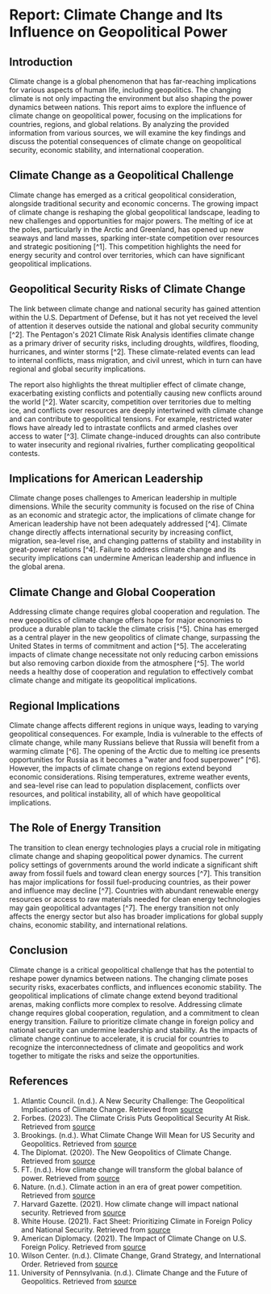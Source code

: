 # Report: Climate Change and Its Influence on Geopolitical Power

## Introduction

Climate change is a global phenomenon that has far-reaching implications for various aspects of human life, including geopolitics. The changing climate is not only impacting the environment but also shaping the power dynamics between nations. This report aims to explore the influence of climate change on geopolitical power, focusing on the implications for countries, regions, and global relations. By analyzing the provided information from various sources, we will examine the key findings and discuss the potential consequences of climate change on geopolitical security, economic stability, and international cooperation.

## Climate Change as a Geopolitical Challenge

Climate change has emerged as a critical geopolitical consideration, alongside traditional security and economic concerns. The growing impact of climate change is reshaping the global geopolitical landscape, leading to new challenges and opportunities for major powers. The melting of ice at the poles, particularly in the Arctic and Greenland, has opened up new seaways and land masses, sparking inter-state competition over resources and strategic positioning [^1]. This competition highlights the need for energy security and control over territories, which can have significant geopolitical implications.

## Geopolitical Security Risks of Climate Change

The link between climate change and national security has gained attention within the U.S. Department of Defense, but it has not yet received the level of attention it deserves outside the national and global security community [^2]. The Pentagon's 2021 Climate Risk Analysis identifies climate change as a primary driver of security risks, including droughts, wildfires, flooding, hurricanes, and winter storms [^2]. These climate-related events can lead to internal conflicts, mass migration, and civil unrest, which in turn can have regional and global security implications.

The report also highlights the threat multiplier effect of climate change, exacerbating existing conflicts and potentially causing new conflicts around the world [^2]. Water scarcity, competition over territories due to melting ice, and conflicts over resources are deeply intertwined with climate change and can contribute to geopolitical tensions. For example, restricted water flows have already led to intrastate conflicts and armed clashes over access to water [^3]. Climate change-induced droughts can also contribute to water insecurity and regional rivalries, further complicating geopolitical contests.

## Implications for American Leadership

Climate change poses challenges to American leadership in multiple dimensions. While the security community is focused on the rise of China as an economic and strategic actor, the implications of climate change for American leadership have not been adequately addressed [^4]. Climate change directly affects international security by increasing conflict, migration, sea-level rise, and changing patterns of stability and instability in great-power relations [^4]. Failure to address climate change and its security implications can undermine American leadership and influence in the global arena.

## Climate Change and Global Cooperation

Addressing climate change requires global cooperation and regulation. The new geopolitics of climate change offers hope for major economies to produce a durable plan to tackle the climate crisis [^5]. China has emerged as a central player in the new geopolitics of climate change, surpassing the United States in terms of commitment and action [^5]. The accelerating impacts of climate change necessitate not only reducing carbon emissions but also removing carbon dioxide from the atmosphere [^5]. The world needs a healthy dose of cooperation and regulation to effectively combat climate change and mitigate its geopolitical implications.

## Regional Implications

Climate change affects different regions in unique ways, leading to varying geopolitical consequences. For example, India is vulnerable to the effects of climate change, while many Russians believe that Russia will benefit from a warming climate [^6]. The opening of the Arctic due to melting ice presents opportunities for Russia as it becomes a "water and food superpower" [^6]. However, the impacts of climate change on regions extend beyond economic considerations. Rising temperatures, extreme weather events, and sea-level rise can lead to population displacement, conflicts over resources, and political instability, all of which have geopolitical implications.

## The Role of Energy Transition

The transition to clean energy technologies plays a crucial role in mitigating climate change and shaping geopolitical power dynamics. The current policy settings of governments around the world indicate a significant shift away from fossil fuels and toward clean energy sources [^7]. This transition has major implications for fossil fuel-producing countries, as their power and influence may decline [^7]. Countries with abundant renewable energy resources or access to raw materials needed for clean energy technologies may gain geopolitical advantages [^7]. The energy transition not only affects the energy sector but also has broader implications for global supply chains, economic stability, and international relations.

## Conclusion

Climate change is a critical geopolitical challenge that has the potential to reshape power dynamics between nations. The changing climate poses security risks, exacerbates conflicts, and influences economic stability. The geopolitical implications of climate change extend beyond traditional arenas, making conflicts more complex to resolve. Addressing climate change requires global cooperation, regulation, and a commitment to clean energy transition. Failure to prioritize climate change in foreign policy and national security can undermine leadership and stability. As the impacts of climate change continue to accelerate, it is crucial for countries to recognize the interconnectedness of climate and geopolitics and work together to mitigate the risks and seize the opportunities.

## References

1. Atlantic Council. (n.d.). A New Security Challenge: The Geopolitical Implications of Climate Change. Retrieved from [source](https://www.atlanticcouncil.org/blogs/energysource/a-new-security-challenge-the-geopolitical-implications-of-climate-change/)
2. Forbes. (2023). The Climate Crisis Puts Geopolitical Security At Risk. Retrieved from [source](https://www.forbes.com/sites/forbesfinancecouncil/2023/06/15/the-climate-crisis-puts-geopolitical-security-at-risk/)
3. Brookings. (n.d.). What Climate Change Will Mean for US Security and Geopolitics. Retrieved from [source](https://www.brookings.edu/articles/what-climate-change-will-mean-for-us-security-and-geopolitics/)
4. The Diplomat. (2020). The New Geopolitics of Climate Change. Retrieved from [source](https://thediplomat.com/2020/12/the-new-geopolitics-of-climate-change/)
5. FT. (n.d.). How climate change will transform the global balance of power. Retrieved from [source](https://www.ft.com/content/27e6c7c8-ce5c-11e9-b018-ca4456540ea6)
6. Nature. (n.d.). Climate action in an era of great power competition. Retrieved from [source](https://www.nature.com/articles/s41467-023-38987-4)
7. Harvard Gazette. (2021). How climate change will impact national security. Retrieved from [source](https://news.harvard.edu/gazette/story/2021/11/how-climate-change-will-impact-national-security/)
8. White House. (2021). Fact Sheet: Prioritizing Climate in Foreign Policy and National Security. Retrieved from [source](https://www.whitehouse.gov/briefing-room/statements-releases/2021/10/21/fact-sheet-prioritizing-climate-in-foreign-policy-and-national-security/)
9. American Diplomacy. (2021). The Impact of Climate Change on U.S. Foreign Policy. Retrieved from [source](https://americandiplomacy.web.unc.edu/2021/05/the-impact-of-climate-change-on-u-s-foreign-policy/)
10. Wilson Center. (n.d.). Climate Change, Grand Strategy, and International Order. Retrieved from [source](https://www.wilsoncenter.org/article/climate-change-grand-strategy-and-international-order)
11. University of Pennsylvania. (n.d.). Climate Change and the Future of Geopolitics. Retrieved from [source](https://global.upenn.edu/sites/default/files/perry-world-house/Bodansky_ClimateGeopol.pdf)